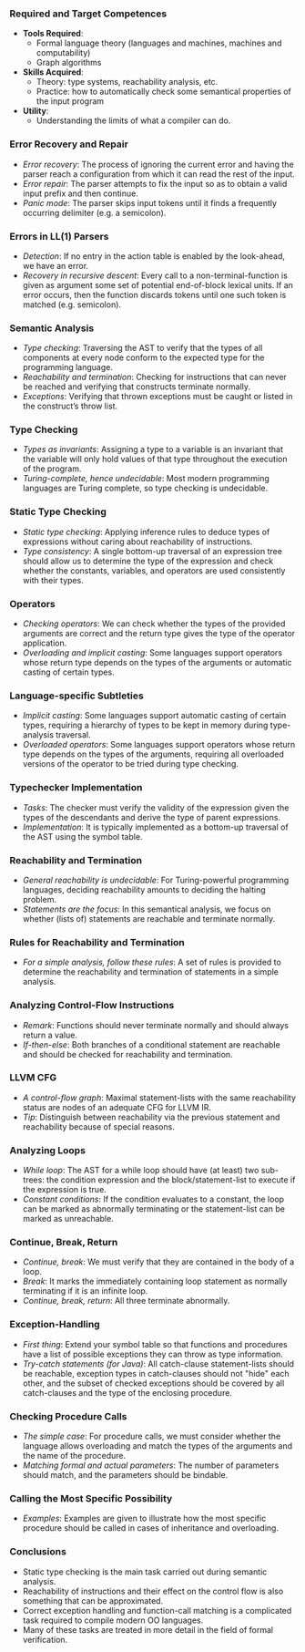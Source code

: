 ### Required and Target Competences
- **Tools Required**:
	* Formal language theory (languages and machines, machines and computability)
	* Graph algorithms
- **Skills Acquired**:
	* Theory: type systems, reachability analysis, etc.
	* Practice: how to automatically check some semantical properties of the input program
- **Utility**:
	* Understanding the limits of what a compiler can do.
### Error Recovery and Repair
- *Error recovery*: The process of ignoring the current error and having the parser reach a configuration from which it can read the rest of the input.
- *Error repair*: The parser attempts to fix the input so as to obtain a valid input prefix and then continue.
- *Panic mode*: The parser skips input tokens until it finds a frequently occurring delimiter (e.g. a semicolon).
### Errors in LL(1) Parsers
- *Detection*: If no entry in the action table is enabled by the look-ahead, we have an error.
- *Recovery in recursive descent*: Every call to a non-terminal-function is given as argument some set of potential end-of-block lexical units. If an error occurs, then the function discards tokens until one such token is matched (e.g. semicolon).
### Semantic Analysis
- *Type checking*: Traversing the AST to verify that the types of all components at every node conform to the expected type for the programming language.
- *Reachability and termination*: Checking for instructions that can never be reached and verifying that constructs terminate normally.
- *Exceptions*: Verifying that thrown exceptions must be caught or listed in the construct’s throw list.
### Type Checking
- *Types as invariants*: Assigning a type to a variable is an invariant that the variable will only hold values of that type throughout the execution of the program.
- *Turing-complete, hence undecidable*: Most modern programming languages are Turing complete, so type checking is undecidable.
### Static Type Checking
- *Static type checking*: Applying inference rules to deduce types of expressions without caring about reachability of instructions.
- *Type consistency*: A single bottom-up traversal of an expression tree should allow us to determine the type of the expression and check whether the constants, variables, and operators are used consistently with their types.
### Operators
- *Checking operators*: We can check whether the types of the provided arguments are correct and the return type gives the type of the operator application.
- *Overloading and implicit casting*: Some languages support operators whose return type depends on the types of the arguments or automatic casting of certain types.
### Language-specific Subtleties
- *Implicit casting*: Some languages support automatic casting of certain types, requiring a hierarchy of types to be kept in memory during type-analysis traversal.
- *Overloaded operators*: Some languages support operators whose return type depends on the types of the arguments, requiring all overloaded versions of the operator to be tried during type checking.
### Typechecker Implementation
- *Tasks*: The checker must verify the validity of the expression given the types of the descendants and derive the type of parent expressions.
- *Implementation*: It is typically implemented as a bottom-up traversal of the AST using the symbol table.
### Reachability and Termination
- *General reachability is undecidable*: For Turing-powerful programming languages, deciding reachability amounts to deciding the halting problem.
- *Statements are the focus*: In this semantical analysis, we focus on whether (lists of) statements are reachable and terminate normally.
### Rules for Reachability and Termination
- *For a simple analysis, follow these rules*: A set of rules is provided to determine the reachability and termination of statements in a simple analysis.
### Analyzing Control-Flow Instructions
- *Remark*: Functions should never terminate normally and should always return a value.
- *If-then-else*: Both branches of a conditional statement are reachable and should be checked for reachability and termination.
### LLVM CFG
- *A control-flow graph*: Maximal statement-lists with the same reachability status are nodes of an adequate CFG for LLVM IR.
- *Tip*: Distinguish between reachability via the previous statement and reachability because of special reasons.
### Analyzing Loops
- *While loop*: The AST for a while loop should have (at least) two sub-trees: the condition expression and the block/statement-list to execute if the expression is true.
- *Constant conditions*: If the condition evaluates to a constant, the loop can be marked as abnormally terminating or the statement-list can be marked as unreachable.
### Continue, Break, Return
- *Continue, break*: We must verify that they are contained in the body of a loop.
- *Break*: It marks the immediately containing loop statement as normally terminating if it is an infinite loop.
- *Continue, break, return*: All three terminate abnormally.
### Exception-Handling
- *First thing*: Extend your symbol table so that functions and procedures have a list of possible exceptions they can throw as type information.
- *Try-catch statements (for Java)*: All catch-clause statement-lists should be reachable, exception types in catch-clauses should not "hide" each other, and the subset of checked exceptions should be covered by all catch-clauses and the type of the enclosing procedure.
### Checking Procedure Calls
- *The simple case*: For procedure calls, we must consider whether the language allows overloading and match the types of the arguments and the name of the procedure.
- *Matching formal and actual parameters*: The number of parameters should match, and the parameters should be bindable.
### Calling the Most Specific Possibility
- *Examples*: Examples are given to illustrate how the most specific procedure should be called in cases of inheritance and overloading.
### Conclusions
- Static type checking is the main task carried out during semantic analysis.
- Reachability of instructions and their effect on the control flow is also something that can be approximated.
- Correct exception handling and function-call matching is a complicated task required to compile modern OO languages.
- Many of these tasks are treated in more detail in the field of formal verification.